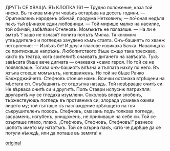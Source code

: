 ﻿ДРУГЪ СЕ ХВАЩА. ВЪ КЛОПКА
161
— Трудно положение, каза той ниско. Въ такива минути човѣкъ остарѣва на десеть години.
— Оригиналенъ народенъ обичай, продума Нетковичъ; — по́-оная недѣля пакъ тъй вѣчнахж едни любовници.
— Той мирише малко на насилие, той обичай, забѣлѣжи Огняновъ.
Момъкътъ не пзлазяше.
— На ли е вмтрѣ ? защо не пзлазя? попита попътъ Милка.
Тя клюмнм утвърдително и погледна зачудено къмъ стаята.
Онъ-башиятъ го хванж нетърпение: — Излѣзъ бе!
И други гласове извикаха Бачка. Навалицата се притискаше напрѣжъ. Любопитството бѣше сжщо така трескаво, както въ театра, кога зрителитѣ очакватъ дигането на завѣсата. Тукъ завѣсата бѣше вече дигната — очакваха •само героя. Но той се не появляваше.
Тогава онъ-башиятъ влѣзна и тълпата нахлу по него. Въ жгъла стоеше момъкътъ, неподвиженъ.
Но той не бѣше Рачко Бакжрджийчето.
Стефчовъ стоеше намъ.
Всички останаха втрѣщени на мѣстата сп. Онъбашиятъ се отдръпна назадъ. Той невѣрваше очитѣ си. Не вѣрваха очитѣ си и другитѣ. Попъ Ставри испуснж патрихпля: другаритѣ му се гледаха изумлени. Соколовъ впери злобенъ, тържествующъ погледъ въ противника си; злорада усмивка оживи лицето му; той гълташе съ наслаждение зрѣлшцето на тоя съкрушителенъ позоръ. Стефчовъ, смазанъ подъ толкова погледи, засраменъ, изгубенъ, унищоженъ, не приливаше на себе си. Той се озърташе плахо, плахо. „Стефчовъ, Стефчовъ, Стефчовъ!“ разнесе шопотъ името му нататъкъ. Той се озърна пакъ, като че дирѣше да се потули нѣкждѣ, или да поташе въ земята!
н

[original](images/182.jpg)
